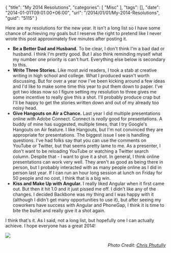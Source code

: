{
	"title": "My 2014 Resolutions",
	"categories": [
		"Misc"
	],
	"tags": [],
	"date": "2014-01-01T09:01:00+06:00",
	"url": "/2014/01/01/My-2014-Resolutions",
	"guid": "5115"
}

<p>
Here are my resolutions for the new year. It isn't a long list so I have some chance of achieving my goals but I reserve the right to pretend like I never wrote this post approximately five minutes after posting it.
</p>
<!--more-->
<ul>
<li><strong>Be a Better Dad and Husband.</strong> To be clear, I don't think I'm a bad dad or husband. I think I'm pretty good. But I also think reminding myself what my number one priority is can't hurt. Everything else below is secondary to this.</li>
<li><strong>Write Three Stories.</strong> Like most avid readers, I took a stab at creative writing in high school and college. What I produced wasn't worth discussing. But for over a year now I've been kicking around a few ideas and I'd like to make some time this year to put them down to paper. I've got two ideas now so I figure setting my resolution to three gives me some incentive to really give this a shot. I'll probably produce crap but I'll be happy to get the stories written down and out of my already too noisy head.</li>
<li><strong>Give Hangouts on Air a Chance.</strong> Last year I did multiple presentations online with Adobe Connect. Connect is <i>really</i> good for presentations. A buddy of mine has suggested, multiple times, that I try Google's Hangouts on Air feature. I like Hangouts, but I'm not convinced they are appropriate for presentations. The biggest issue I see is handling questions. I've had folks say that you can use the comments on YouTube or Twitter, but that seems pretty lame to me. As a presenter, I don't want to be reloading YouTube or watching a Twitter search column. Despite that - I want to give it a shot. In general, I think online presentations can work very well. They aren't as good as being there in person, but I probably interacted with as many people online as I did in person last year. If I can run an hour long session at lunch on Friday for 50 people and no cost, I think that is a big win. </li>
<li><strong>Kiss and Make Up with Angular.</strong> I really liked Angular when it first came out. But then it hit 1.0 and it just pissed me off. I didn't like any of the changes. I decided Backbone was my thing and I was happy with it (although I didn't get many opportunities to use it), but after seeing my coworkers have success with Angular and PhoneGap, I think it is time to bite the bullet and really give it a shot again.</li>
</ul>

<p>
I think that's it. As I said, not a long list, but hopefully one I can actually achieve. I hope everyone has a great 2014!
</p>


<img src="http://www.raymondcamden.com/images/11669476453_828c787e6a.jpg" />
<p align="right"><i>Photo Credit: <a href="http://www.flickr.com/photos/72562013@N06/">Chris Phutully</a></i></p>